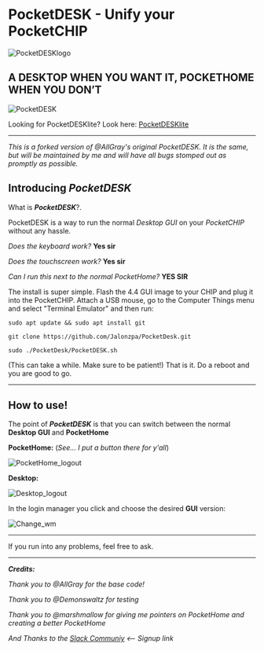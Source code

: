 # PocketDESK - Unify your PocketCHIP

![PocketDESKlogo](https://github.com/Jalonzpa/PocketDesk/blob/master/images/PocketDESKlogo.PNG)
## A DESKTOP WHEN YOU WANT IT, POCKETHOME WHEN YOU DON’T

![PocketDESK](https://blog.nextthing.co/wp-content/uploads/2017/09/pdesktop6B-1024x683.jpg)

Looking for PocketDESKlite? Look here: [PocketDESKlite](https://github.com/Jalonzpa/PocketDesk/blob/master/PocketDESKlite.sh)

-----------
_This is a forked version of @AllGray's original PocketDESK. It is the same, but will be maintained by me and will have all bugs stomped out as promptly as possible._

## Introducing _**PocketDESK**_

What is _**PocketDESK**_?.

PocketDESK is a way to run the normal _Desktop GUI_ on your _PocketCHIP_ without any hassle. 

_Does the keyboard work?_  **Yes sir**

_Does the touchscreen work?_  **Yes sir**

_Can I run this next to the normal PocketHome?_ **YES SIR**


The install is super simple.
Flash the 4.4 GUI image to your CHIP and plug it into the PocketCHIP. Attach a USB mouse, go to the Computer Things menu and select "Terminal Emulator" and then run:

    sudo apt update && sudo apt install git

    git clone https://github.com/Jalonzpa/PocketDesk.git

    sudo ./PocketDesk/PocketDESK.sh

(This can take a while. Make sure to be patient!)
That is it. Do a reboot and you are good to go.



----------

## How to use!


The point of **_PocketDESK_** is that you can switch between the normal **Desktop GUI** and **PocketHome**

**PocketHome:** (_See... I put a button there for y'all_)

![PocketHome_logout](https://github.com/AllGray/AllGray_Private/blob/master/gif/PocketHome_logout.gif)


**Desktop:** 

![Desktop_logout](https://github.com/AllGray/AllGray_Private/blob/master/gif/Desktop_logout.gif)



In the login manager you click and choose the desired **GUI** version:

![Change_wm](https://github.com/AllGray/AllGray_Private/blob/master/gif/change_wm.gif)



----------



If you run into any problems, feel free to ask.



----------

_**Credits:**_ 

_Thank you to @AllGray for the base code!_

_Thank you to @Demonswaltz for testing_

_Thank you to @marshmallow for giving me pointers on PocketHome and creating a better PocketHome_

_And Thanks to the [Slack Communiy](https://slofile.com/slack/chipster)   <-- Signup link_
